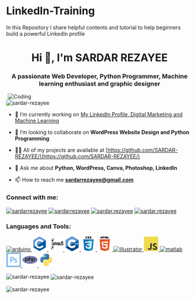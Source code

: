 # LinkedIn-Training
In this Repository I share helpful contents and tutorial to help beginners build a powerful LinkedIn profile

<h1 align="center">Hi 👋, I'm SARDAR REZAYEE</h1>
<h3 align="center">A passionate Web Developer, Python Programmer, Machine learning enthusiast and graphic designer</h3>
<img align="right" alt="Coding" width="500" src="https://i.pinimg.com/originals/11/2a/20/112a20620fcd78b450ac7ec451f471ef.gif"

<p align="left"> <img src="https://komarev.com/ghpvc/?username=sardar-rezayee&label=Profile%20views&color=0e75b6&style=flat" alt="sardar-rezayee" /> </p>

- 🔭 I’m currently working on [My LinkedIn Profile, Digital Marketing and Machine Learning](https://github.com/SARDAR-REZAYEE/Machine_Learnig_Projects)

- 👯 I’m looking to collaborate on **WordPress Website Design and Python Programming**

- 👨‍💻 All of my projects are available at [https://github.com/SARDAR-REZAYEE/](https://github.com/SARDAR-REZAYEE/)

- 💬 Ask me about **Python, WordPress, Canva, Photoshop, LinkedIn**

- 📫 How to reach me **sardarrezayee@gmail.com**

<h3 align="left">Connect with me:</h3>
<p align="left">
<a href="https://linkedin.com/in/sardarrezayee" target="blank"><img align="center" src="https://raw.githubusercontent.com/rahuldkjain/github-profile-readme-generator/master/src/images/icons/Social/linked-in-alt.svg" alt="sardarrezayee" height="30" width="40" /></a>
<a href="https://kaggle.com/sardarrezayee" target="blank"><img align="center" src="https://raw.githubusercontent.com/rahuldkjain/github-profile-readme-generator/master/src/images/icons/Social/kaggle.svg" alt="sardarrezayee" height="30" width="40" /></a>
<a href="https://fb.com/sardar.rezayee" target="blank"><img align="center" src="https://raw.githubusercontent.com/rahuldkjain/github-profile-readme-generator/master/src/images/icons/Social/facebook.svg" alt="sardar.rezayee" height="30" width="40" /></a>
<a href="https://instagram.com/sardar.rezayee" target="blank"><img align="center" src="https://raw.githubusercontent.com/rahuldkjain/github-profile-readme-generator/master/src/images/icons/Social/instagram.svg" alt="sardar.rezayee" height="30" width="40" /></a>
</p>

<h3 align="left">Languages and Tools:</h3>
<p align="left"> <a href="https://www.arduino.cc/" target="_blank" rel="noreferrer"> <img src="https://cdn.worldvectorlogo.com/logos/arduino-1.svg" alt="arduino" width="40" height="40"/> </a> <a href="https://www.cprogramming.com/" target="_blank" rel="noreferrer"> <img src="https://raw.githubusercontent.com/devicons/devicon/master/icons/c/c-original.svg" alt="c" width="40" height="40"/> </a> <a href="https://canvasjs.com" target="_blank" rel="noreferrer"> <img src="https://raw.githubusercontent.com/Hardik0307/Hardik0307/master/assets/canvasjs-charts.svg" alt="canvasjs" width="40" height="40"/> </a> <a href="https://www.w3schools.com/cpp/" target="_blank" rel="noreferrer"> <img src="https://raw.githubusercontent.com/devicons/devicon/master/icons/cplusplus/cplusplus-original.svg" alt="cplusplus" width="40" height="40"/> </a> <a href="https://www.w3schools.com/css/" target="_blank" rel="noreferrer"> <img src="https://raw.githubusercontent.com/devicons/devicon/master/icons/css3/css3-original-wordmark.svg" alt="css3" width="40" height="40"/> </a> <a href="https://www.w3.org/html/" target="_blank" rel="noreferrer"> <img src="https://raw.githubusercontent.com/devicons/devicon/master/icons/html5/html5-original-wordmark.svg" alt="html5" width="40" height="40"/> </a> <a href="https://www.adobe.com/in/products/illustrator.html" target="_blank" rel="noreferrer"> <img src="https://www.vectorlogo.zone/logos/adobe_illustrator/adobe_illustrator-icon.svg" alt="illustrator" width="40" height="40"/> </a> <a href="https://developer.mozilla.org/en-US/docs/Web/JavaScript" target="_blank" rel="noreferrer"> <img src="https://raw.githubusercontent.com/devicons/devicon/master/icons/javascript/javascript-original.svg" alt="javascript" width="40" height="40"/> </a> <a href="https://www.mathworks.com/" target="_blank" rel="noreferrer"> <img src="https://upload.wikimedia.org/wikipedia/commons/2/21/Matlab_Logo.png" alt="matlab" width="40" height="40"/> </a> <a href="https://www.photoshop.com/en" target="_blank" rel="noreferrer"> <img src="https://raw.githubusercontent.com/devicons/devicon/master/icons/photoshop/photoshop-line.svg" alt="photoshop" width="40" height="40"/> </a> <a href="https://www.php.net" target="_blank" rel="noreferrer"> <img src="https://raw.githubusercontent.com/devicons/devicon/master/icons/php/php-original.svg" alt="php" width="40" height="40"/> </a> <a href="https://www.python.org" target="_blank" rel="noreferrer"> <img src="https://raw.githubusercontent.com/devicons/devicon/master/icons/python/python-original.svg" alt="python" width="40" height="40"/> </a> </p>

<p><img align="left" src="https://github-readme-stats.vercel.app/api/top-langs?username=sardar-rezayee&show_icons=true&locale=en&layout=compact" alt="sardar-rezayee" /></p>

<p>&nbsp;<img align="center" src="https://github-readme-stats.vercel.app/api?username=sardar-rezayee&show_icons=true&locale=en" alt="sardar-rezayee" /></p>

<p><img align="center" src="https://github-readme-streak-stats.herokuapp.com/?user=sardar-rezayee&" alt="sardar-rezayee" /></p>
